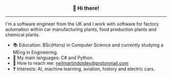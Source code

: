 
<h3 align="center">👋 Hi there!</h3>
<p align="center">
</p>

---
I'm a software engineer from the UK and I work with software for factory automation within car manufacturing plants, food production plants and chemical plants.

- :books:  Education: BSc(Hons) in Computer Science and currently studying a MEng in Engineering.
- :speech_balloon: My main languages: C# and Python.
- :calling: How to reach me: neilmartindotdev@protonmail.com
- :question: Interests: AI, machine learning, aviation, history and electric cars.
